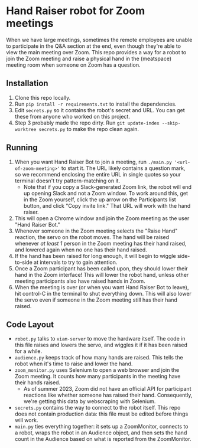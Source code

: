 # Hand Raiser robot for Zoom meetings

When we have large meetings, sometimes the remote employees are unable to participate in the Q&A section at the end, even though they're able to view the main meeting over Zoom. This repo provides a way for a robot to join the Zoom meeting and raise a physical hand in the (meatspace) meeting room when someone on Zoom has a question.

## Installation

1. Clone this repo locally.
2. Run `pip install -r requirements.txt` to install the dependencies.
3. Edit `secrets.py` so it contains the robot's secret and URL. You can get these from anyone who worked on this project.
4. Step 3 probably made the repo dirty. Run `git update-index --skip-worktree secrets.py` to make the repo clean again.

## Running
1. When you want Hand Raiser Bot to join a meeting, run `./main.py '<url-of-zoom-meeting>'` to start it. The URL likely contains a question mark, so we recommend enclosing the entire URL in single quotes so your terminal doesn't try pattern-matching on it.
   - Note that if you copy a Slack-generated Zoom link, the robot will end up opening Slack and not a Zoom window. To work around this, get in the Zoom yourself, click the up arrow on the Participants list button, and click "Copy invite link." That URL will work with the hand raiser.
2. This will open a Chrome window and join the Zoom meeting as the user "Hand Raiser Bot."
3. Whenever someone in the Zoom meeting selects the "Raise Hand" reaction, the servo on the robot moves. The hand will be raised whenever _at least 1_ person in the Zoom meeting has their hand raised, and lowered again when no one has their hand raised.
4. If the hand has been raised for long enough, it will begin to wiggle side-to-side at intervals to try to gain attention.
5. Once a Zoom participant has been called upon, they should lower their hand in the Zoom interface! This will lower the robot hand, unless other meeting participants also have raised hands in Zoom.
6. When the meeting is over (or when you want Hand Raiser Bot to leave), hit control-C in the terminal to shut everything down. This will also lower the servo even if someone in the Zoom meeting still has their hand raised.

## Code Layout
- `robot.py` talks to `viam-server` to move the hardware itself. The code in this file raises and lowers the servo, and wiggles it if it has been raised for a while.
- `audience.py` keeps track of how many hands are raised. This tells the robot when it's time to raise and lower the hand.
- `zoom_monitor.py` uses Selenium to open a web browser and join the Zoom meeting. It counts how many participants in the meeting have their hands raised.
  - As of summer 2023, Zoom did not have an official API for participant reactions like whether someone has raised their hand. Consequently, we're getting this data by webscraping with Selenium.
- `secrets.py` contains the way to connect to the robot itself. This repo does not contain production data: this file must be edited before things will work.
- `main.py` ties everything together: it sets up a ZoomMonitor, connects to a robot, wraps the robot in an Audience object, and then sets the hand count in the Audience based on what is reported from the ZoomMonitor.

